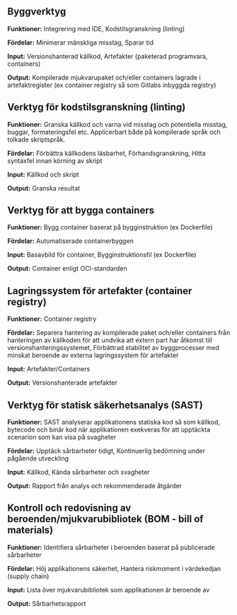 ## Byggverktyg
**Funktioner:**
Integrering med IDE, Kodstilsgranskning (linting)

**Fördelar:**
Minimerar mänskliga misstag, Sparar tid

**Input:**
Versionshanterad källkod, Artefakter (paketerad programvara, containers)

**Output:**
Kompilerade mjukvarupaket och/eller containers lagrade i artefaktregister (ex container registry så som Gitlabs inbyggda registry)

  
## Verktyg för kodstilsgranskning (linting)
**Funktioner:**
Granska källkod och varna vid misstag och potentiella misstag, buggar, formateringsfel etc. Applicerbart både på kompilerade språk och tolkade skriptspråk.

**Fördelar:**
Förbättra källkodens läsbarhet, Förhandsgranskning, Hitta syntaxfel innan körning av skript

**Input:**
Källkod och skript

**Output:**
Granska resultat
  
## Verktyg för att bygga containers
**Funktioner:**
Bygg container baserat på bygginstruktion (ex Dockerfile)

**Fördelar:**
Automatiserade containerbyggen

**Input:**
Basavbild för container, Bygginstruktionsfil (ex Dockerfile)

**Output:**
Container enligt OCI-standarden
  
## Lagringssystem för artefakter (container registry)
**Funktioner:**
Container registry

**Fördelar:**
Separera hantering av kompilerade paket och/eller containers från hanteringen av källkoden för att undvika att extern part har åtkomst till versionshanteringssystemet, Förbättrad stabilitet av byggprocesser med minskat beroende av externa lagringssystem för artefakter

**Input:**
Artefakter/Containers

**Output:**
Versionshanterade artefakter
  
## Verktyg för statisk säkerhetsanalys (SAST)
**Funktioner:**
SAST analyserar applikationens statiska kod så som källkod, bytecode och binär kod när applikationen exekveras för att upptäckta scenarion som kan visa på svagheter

**Fördelar:**
Upptäck sårbarheter tidigt, Kontinuerlig bedömning under pågående utveckling

**Input:**
Källkod, Kända sårbarheter och svagheter

**Output:**
Rapport från analys och rekommenderade åtgärder
  
## Kontroll och redovisning av beroenden/mjukvarubibliotek (BOM - bill of materials)
**Funktioner:**
Identifiera sårbarheter i beroenden baserat på publicerade sårbarheter

**Fördelar:**
Höj applikationens säkerhet, Hantera riskmoment i värdekedjan (supply chain)

**Input:**
Lista över mjukvarubibliotek som applikationen är beroende av

**Output:**
Sårbarhetsrapport